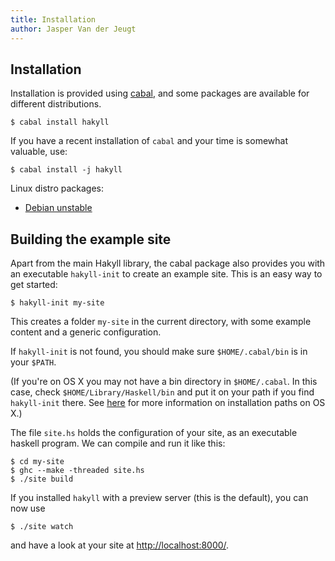 ```yaml
---
title: Installation
author: Jasper Van der Jeugt
---
```


Installation
------------

Installation is provided using [cabal], and some packages are available for
different distributions.

    $ cabal install hakyll

[cabal]: http://www.haskell.org/cabal/

If you have a recent installation of `cabal` and your time is somewhat valuable,
use:

    $ cabal install -j hakyll

Linux distro packages:

- [Debian unstable](http://packages.debian.org/source/sid/haskell-hakyll)

Building the example site
-------------------------

Apart from the main Hakyll library, the cabal package also provides you with an
executable `hakyll-init` to create an example site. This is an easy way to get
started:

    $ hakyll-init my-site

This creates a folder `my-site` in the current directory, with some example
content and a generic configuration.

If `hakyll-init` is not found, you should make sure `$HOME/.cabal/bin` is in
your `$PATH`.

(If you're on OS X you may not have a bin directory in `$HOME/.cabal`. In this
case, check `$HOME/Library/Haskell/bin` and put it on your path if you find
`hakyll-init` there. See [here] for more information on installation paths on
OS X.)

[here]: http://www.haskell.org/haskellwiki/Mac_OS_X_Common_Installation_Paths

The file `site.hs` holds the configuration of your site, as an executable
haskell program. We can compile and run it like this:

    $ cd my-site
    $ ghc --make -threaded site.hs
    $ ./site build

If you installed `hakyll` with a preview server (this is the default), you can
now use

    $ ./site watch

and have a look at your site at
[http://localhost:8000/](http://localhost:8000/).
